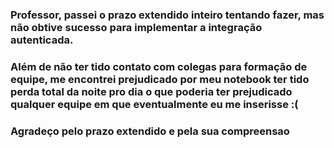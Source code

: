 ### Professor, passei o prazo extendido inteiro tentando fazer, mas não obtive sucesso para implementar a integração autenticada.
### Além de não ter tido contato com colegas para formação de equipe, me encontrei prejudicado por meu notebook ter tido perda total da noite pro dia o que poderia ter prejudicado qualquer equipe em que eventualmente eu me inserisse :(
### Agradeço pelo prazo extendido e pela sua compreensao
